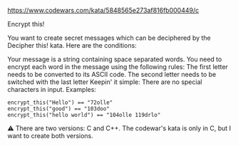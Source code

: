 https://www.codewars.com/kata/5848565e273af816fb000449/c

Encrypt this!

You want to create secret messages which can be deciphered by the Decipher this! kata. Here are the conditions:

Your message is a string containing space separated words.
You need to encrypt each word in the message using the following rules:
The first letter needs to be converted to its ASCII code.
The second letter needs to be switched with the last letter
Keepin' it simple: There are no special characters in input.
Examples:

    encrypt_this("Hello") == "72olle"
    encrypt_this("good") == "103doo"
    encrypt_this("hello world") == "104olle 119drlo"

⚠ There are two versions: C and C++. The codewar's kata is only in C, but I want to create both versions.